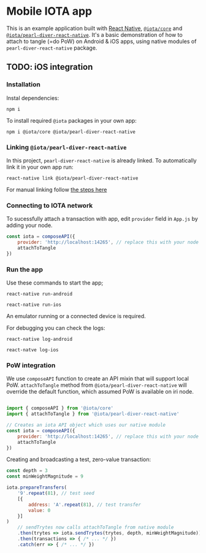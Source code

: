# Mobile IOTA app

This is an example application built with [React Native](https://facebook.github.io/react-native/), [`@iota/core`](https://github.com/iotaledger/iota.js/tree/next/packages/core) and [`@iota/pearl-diver-react-native`](https://github.com/iotaledger/tree/next/packages/pearl-diver-react-native). It's a basic demonstration of how to attach to tangle (=do PoW) on Android & iOS apps, using native modules of `pearl-diver-react-native` package.

## TODO: iOS integration

### Installation
Instal dependencies:
```
npm i
```

To install required `@iota` packages in your own app:
```
npm i @iota/core @iota/pearl-diver-react-native
```

### Linking `@iota/pearl-diver-react-native`

In this project, `pearl-diver-react-native` is already linked. To automatically link it in
your own app run:
```
react-native link @iota/pearl-diver-react-native
```

For manual linking follow [the steps here](https://github.com/iotaledger/iota.js/tree/next/packages/pearl-diver-react-native/README.md#manual-installation)

### Connecting to IOTA network

To sucessfully attach a transaction with app, edit `provider` field in `App.js` by adding your node.

```js
const iota = composeAPI({
    provider: 'http://localhost:14265', // replace this with your node
    attachToTangle
})
```

### Run the app

Use these commands to start the app;
```
react-native run-android

react-native run-ios
```

An emulator running or a connected device is required.

For debugging you can check the logs:
```
react-native log-android

react-natve log-ios
```

### PoW integration

We use `composeAPI` function to create an API mixin that will support
local PoW. `attachToTangle` method from `@iota/pearl-diver-react-native` will
override the default function, which assumed PoW is available on iri node. 
```js

import { composeAPI } from '@iota/core'
import { attachToTangle } from '@iota/pearl-diver-react-native'

// Creates an iota API object which uses our native module
const iota = composeAPI({
    provider: 'http://localhost:14265', // replace this with your node
    attachToTangle
})
```

Creating and broadcasting a test, zero-value transaction:
```js
const depth = 3
const minWeightMagnitude = 9

iota.prepareTransfers(
    '9'.repeat(81), // test seed
    [{
        address: 'A'.repeat(81), // test transfer
        value: 0
    }]
)
    // sendTrytes now calls attachToTangle from native module
    .then(trytes => iota.sendTrytes(trytes, depth, minWeightMagnitude))
    .then(transactions => { /* ... */ })
    .catch(err => { /* ... */ })
```
